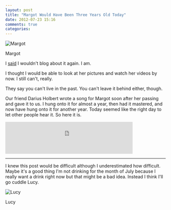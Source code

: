 ```yaml
---
layout: post
title: "Margot Would Have Been Three Years Old Today"
date: 2012-07-23 15:16
comments: true
categories: 
---
```


![Margot](http://farm5.staticflickr.com/4116/4791942665_9b7842ca96_z.jpg "Margot")

Margot

I [said]({{site.baseurl}}/2011/11/29/desire-and-meaning/ "it is time to stop writing publicly about it in such an explicit manner") I wouldn't blog about it again. I am.

I thought I would be able to look at her pictures and watch her videos by now. I still can't, really.

They say you can't live in the past. You can't leave it behind either, though.

Our friend Darius Holbert wrote a song for Margot soon after her passing and gave it to us. I hung onto it for almost a year, then had it mastered, and now have hung onto it for another year. Today seemed like the right day to let other people hear it. So here it is.

<iframe width="400" height="100" style="position: relative; display: block; width: 400px; height: 100px;" src="http://bandcamp.com/EmbeddedPlayer/v=2/track=2670210908/size=venti/bgcol=FFFFFF/linkcol=4285BB/" allowtransparency="true" frameborder="0"><a href="http://themusicgroup.org/track/keeping-this-night-light-on">Keeping This Night Light On by Darius Holbert</a></iframe>

---

I knew this post would be difficult although I underestimated how difficult. Maybe it's a good thing I'm not drinking for the month of July because I really want a drink right now but that might be a bad idea. Instead I think I'll go cuddle Lucy.

![Lucy](http://farm8.staticflickr.com/7122/7590991054_cde1a5c751_z.jpg "Lucy")

Lucy